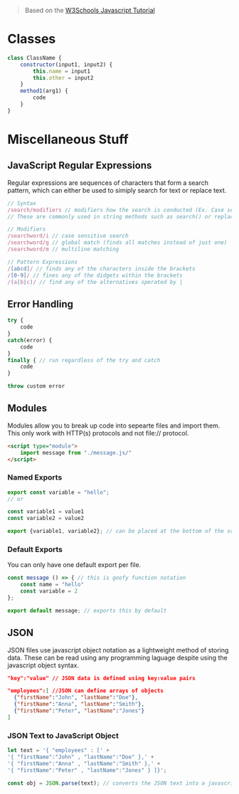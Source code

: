 > Based on the [W3Schools Javascript Tutorial](https://www.w3schools.com/js/default.asp)

# Classes
```javascript
class ClassName {
    constructor(input1, input2) {
        this.name = input1
        this.other = input2
    }
    method1(arg1) {
        code
    }
}
```

# Miscellaneous Stuff

## JavaScript Regular Expressions
Regular expressions are sequences of characters that form a search pattern, which can either be used to simiply search for text or replace text.
```javascript
// Syntax
/search/modifiers // modifiers how the search is conducted (Ex. Case sensitive)
// These are commonly used in string methods such as search() or replace()

// Modifiers
/searchword/i // case sensitive search
/searchword/g // global match (finds all matches instead of just one)
/searchword/m // multiline matching

// Pattern Expressions
/[abcd]/ // finds any of the characters inside the brackets
/[0-9]/ // fines any of the didgets within the brackets
/(a|b|c)/ // find any of the alternatives sperated by |
```

## Error Handling 
```javascript
try {
    code
}
catch(error) {
    code
}
finally { // run regardless of the try and catch
    code
}

throw custom error
```

## Modules
Modules allow you to break up code into sepearte files and import them. This only work with HTTP(s) protocols and not file:// protocol.
```html
<script type="module">
    import message from "./message.js/"
</script>
```
### Named Exports
```javascript
export const variable = "hello";
// or

const variable1 = value1
const variable2 = value2

export {variable1, variable2}; // can be placed at the bottom of the script
```

### Default Exports
You can only have one default export per file.
```javascript
const message () => { // this is goofy function notation
    const name = "hello"
    const variable = 2
};

export default message; // exports this by default
```

## JSON
JSON files use javascript object notation as a lightweight method of storing data. These can be read using any programming laguage despite using the javascript object syntax.
```json
"key":"value" // JSON data is defined using key:value pairs

"employees":[ //JSON can define arrays of objects
  {"firstName":"John", "lastName":"Doe"},
  {"firstName":"Anna", "lastName":"Smith"},
  {"firstName":"Peter", "lastName":"Jones"}
]
```
### JSON Text to JavaScript Object
```javascript
let text = '{ "employees" : [' +
'{ "firstName":"John" , "lastName":"Doe" },' +
'{ "firstName":"Anna" , "lastName":"Smith" },' +
'{ "firstName":"Peter" , "lastName":"Jones" } ]}';

const obj = JSON.parse(text); // converts the JSON text into a javascript object
```